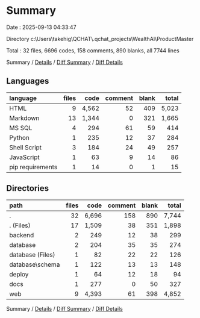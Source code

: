 # Summary

Date : 2025-09-13 04:33:47

Directory c:\\Users\\takehig\\QCHAT\\.qchat_projects\\WealthAI\\ProductMaster

Total : 32 files,  6696 codes, 158 comments, 890 blanks, all 7744 lines

Summary / [Details](details.md) / [Diff Summary](diff.md) / [Diff Details](diff-details.md)

## Languages
| language | files | code | comment | blank | total |
| :--- | ---: | ---: | ---: | ---: | ---: |
| HTML | 9 | 4,562 | 52 | 409 | 5,023 |
| Markdown | 13 | 1,344 | 0 | 321 | 1,665 |
| MS SQL | 4 | 294 | 61 | 59 | 414 |
| Python | 1 | 235 | 12 | 37 | 284 |
| Shell Script | 3 | 184 | 24 | 49 | 257 |
| JavaScript | 1 | 63 | 9 | 14 | 86 |
| pip requirements | 1 | 14 | 0 | 1 | 15 |

## Directories
| path | files | code | comment | blank | total |
| :--- | ---: | ---: | ---: | ---: | ---: |
| . | 32 | 6,696 | 158 | 890 | 7,744 |
| . (Files) | 17 | 1,509 | 38 | 351 | 1,898 |
| backend | 2 | 249 | 12 | 38 | 299 |
| database | 2 | 204 | 35 | 35 | 274 |
| database (Files) | 1 | 82 | 22 | 22 | 126 |
| database\\schema | 1 | 122 | 13 | 13 | 148 |
| deploy | 1 | 64 | 12 | 18 | 94 |
| docs | 1 | 277 | 0 | 50 | 327 |
| web | 9 | 4,393 | 61 | 398 | 4,852 |

Summary / [Details](details.md) / [Diff Summary](diff.md) / [Diff Details](diff-details.md)
